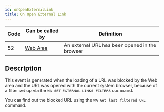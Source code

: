 ```yaml
---
id: onOpenExternalLink
title: On Open External Link
---
```


|Code|Can be called by|Definition|  
|---|---|---|
|52|[Web Area](FormObjects/webArea_overview.md)|An external URL has been opened in the browser|


## Description

This event is generated when the loading of a URL was blocked by the Web area and the URL was opened with the current system browser, because of a filter set up via the `WA SET EXTERNAL LINKS FILTERS` command.

You can find out the blocked URL using the `WA Get last filtered URL` command.
